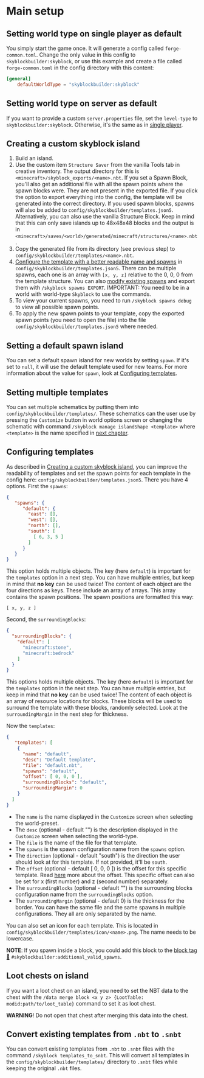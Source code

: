 # Main setup
## Setting world type on single player as default
You simply start the game once. It will generate a config called `forge-common.toml`. Change the only value in this
config to `skyblockbuilder:skyblock`, or use this example and create a file called `forge-common.toml` in the
config directory with this content:
```toml
[general]
	defaultWorldType = "skyblockbuilder:skyblock"
```

## Setting world type on server as default
If you want to provide a custom `server.properties` file, set the `level-type` to `skyblockbuilder:skyblock`.
Otherwise, it's the same as in [single player](#setting-world-type-on-single-player-as-default).

## Creating a custom skyblock island
1. Build an island.
2. Use the custom item `Structure Saver` from the vanilla Tools tab in creative inventory. The output directory for this
   is `<minecraft>/skyblock_exports/<name>.nbt`. If you set a Spawn Block, you'll also get an additional file with all
   the spawn points where the spawn blocks were. They are not present in the exported file. If you click the option to
   export everything into the config, the template will be generated into the correct directory. If you used spawn 
   blocks, spawns will also be added to `config/skyblockbuilder/templates.json5`.
   Alternatively, you can also use the vanilla Structure Block. Keep in mind that this can only save islands up to 
   48x48x48 blocks and the output is in `<minecraft>/saves/<world>/generated/minecraft/structures/<name>.nbt`.
3. Copy the generated file from its directory (see previous step) to `config/skyblockbuilder/templates/<name>.nbt`.
4. [Configure the template with a better readable name and spawns](#configuring-templates) in
   `config/skyblockbuilder/templates.json5`. There can be multiple spawns, each one is an array with `[x, y, z]`
   relative to the 0, 0, 0 from the template structure. You can also
   [modify existing spawns](../user/user.md#modify-spawns) and export them with `/skyblock spawns EXPORT`.
   IMPORTANT: You need to be in a world with world-type `Skyblock` to use the commands.
5. To view your current spawns, you need to run `/skyblock spawns debug` to view all possible spawn points.
6. To apply the new spawn points to your template, copy the exported spawn points (you need to open the file) into the
   file `config/skyblockbuilder/templates.json5` where needed.

## Setting a default spawn island
You can set a default spawn island for new worlds by setting `spawn`. If it's set to `null`, it will use the default
template used for new teams. For more information about the value for `spawn`, look at 
[Configuring templates](#configuring-templates).

## Setting multiple templates
You can set multiple schematics by putting them into `config/skyblockbuilder/templates/`. These schematics can the user 
use by pressing the `Customize` button in world options screen or changing the schematic with command 
`/skyblock manage islandShape <template>` where `<template>` is the name specified in 
[next chapter](#configuring-templates).

## Configuring templates
As described in [Creating a custom skyblock island](#creating-a-custom-skyblock-island), you can improve the readability
of templates and set the spawn points for each template in the config here: `config/skyblockbuilder/templates.json5`.
There you have 4 options. First the `spawns`:
```json
{
   "spawns": {
      "default": {
        "east": [],
        "west": [],
        "north": [],
        "south": [
          [ 6, 3, 5 ]
        ]
      }
   }
}
```
This option holds multiple objects. The key (here `default`) is important for the `templates` option in a next step.
You can have multiple entries, but keep in mind that **no key** can be used twice! The content of each object are the
four directions as keys. These include an array of arrays. This array contains the spawn positions. The spawn positions 
are formatted this way:
```
[ x, y, z ]
```

Second, the `surroundingBlocks`:
```json
{
  "surroundingBlocks": {
    "default": [
      "minecraft:stone",
      "minecraft:bedrock"
    ]
  }
}
```
This options holds multiple objects. The key (here `default`) is important for the `templates` option in the next step.
You can have multiple entries, but keep in mind that **no key** can be used twice! The content of each object is an
array of resource locations for blocks. These blocks will be used to surround the template with these blocks, randomly
selected. Look at the `surroundingMargin` in the next step for thickness.

Now the `templates`:
```json
{
   "templates": [
    {
      "name": "default",
      "desc": "Default template",
      "file": "default.nbt",
      "spawns": "default",
      "offset": [ 0, 0, 0 ],
      "surroundingBlocks": "default",
      "surroundingMargin": 0
    }
  ]
}
```

- The `name` is the name displayed in the `Customize` screen when selecting the world-preset.
- The `desc` (optional - default "") is the description displayed in the `Customize` screen when selecting the world-type.
- The `file` is the name of the file for that template.
- The `spawns` is the spawn configuration name from the `spawns` option.
- The `direction` (optional - default "south") is the direction the user should look at for this template. If not 
  provided, it'll be `south`.
- The `offset` (optional - default [ 0, 0, 0 ]) is the offset for this specific template. Read 
  [here](../config/world.md#offset) more about the offset. This specific offset can also be set for x (first number) 
  and z (second number) separately.
- The `surroundingBlocks` (optional - default "") is the surrounding blocks configuration name from the 
  `surroundingBlocks` option.
- The `surroundingMargin` (optional - default 0) is the thickness for the border.
You can have the same file and the same spawns in multiple configurations. They all are only separated by the name.

You can also set an icon for each template. This is located in `config/skyblockbuilder/templates/icon/<name>.png`. The
name needs to be lowercase.

**NOTE**: If you spawn inside a block, you could add this block to the 
[block tag 🔗](https://minecraft.fandom.com/wiki/Tutorials/Creating_a_data_pack#Tags) 
`#skyblockbuilder:additional_valid_spawns`.

## Loot chests on island
If you want a loot chest on an island, you need to set the NBT data to the chest with the `/data merge block <x y z>
{LootTable: modid:path/to/loot_table}` command to set it as loot chest.

**WARNING**! Do not open that chest after merging this data into the chest.

## Convert existing templates from `.nbt` to `.snbt`
You can convert existing templates from `.nbt` to `.snbt` files with the command `/skyblock templates_to_snbt`. This
will convert all templates in the `config/skyblockbuilder/templates/` directory to `.snbt` files while keeping the
original `.nbt` files.
